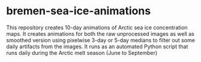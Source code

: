 # bremen-sea-ice-animations
This repository creates 10-day animations of Arctic sea ice concentration maps. It creates animations for both the raw unprocessed images as well as smoothed version using pixelwise 3-day or 5-day medians to filter out some daily artifacts from the images. It runs as an automated Python script that runs daily during the Arctic melt season (June to September)